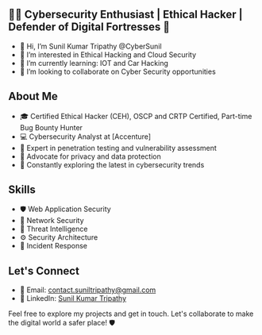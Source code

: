 ## 👨‍💻 Cybersecurity Enthusiast | Ethical Hacker | Defender of Digital Fortresses 👾

- 👋 Hi, I’m Sunil Kumar Tripathy @CyberSunil
- 👀 I’m interested in Ethical Hacking and Cloud Security
- 🌱 I’m currently learning: IOT and Car Hacking
- 💞️ I’m looking to collaborate on Cyber Security opportunities 

## About Me
- :mortar_board: Certified Ethical Hacker (CEH), OSCP and CRTP Certified, Part-time Bug Bounty Hunter
- :computer: Cybersecurity Analyst at [Accenture]
- :key: Expert in penetration testing and vulnerability assessment
- :lock_with_ink_pen: Advocate for privacy and data protection
- :telescope: Constantly exploring the latest in cybersecurity trends

## Skills

- 🛡️ Web Application Security
- 🔐 Network Security
- :mag_right: Threat Intelligence
- :gear: Security Architecture
- :rocket: Incident Response

## Let's Connect
- :email: Email: [contact.suniltripathy@gmail.com](mailto:contact.suniltripathy@gmail.com)
- :link: LinkedIn: [Sunil Kumar Tripathy](https://www.linkedin.com/in/suniltripathy)


Feel free to explore my projects and get in touch. Let's collaborate to make the digital world a safer place! :shield:

<!---
CyberSunil/CyberSunil is a ✨ special ✨ repository because its `README.md` (this file) appears on your GitHub profile.
You can click the Preview link to take a look at your changes.
--->

